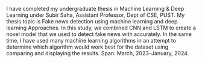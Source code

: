 I have completed my undergraduate thesis in Machine Learning & Deep Learning under Subir Saha, Assistant Professor, Dept of CSE, PUST. My thesis topic is Fake news detection using 
machine learning and deep learning Approaches. In this study, we combined CNN and LSTM to create a novel model that we used to detect fake news with accurately. In the same time, I have 
used many machine learning algorithms in an attempt to determine which algorithm would work best for the dataset using comparing and displaying the results. Span: March, 2023–January, 2024.
